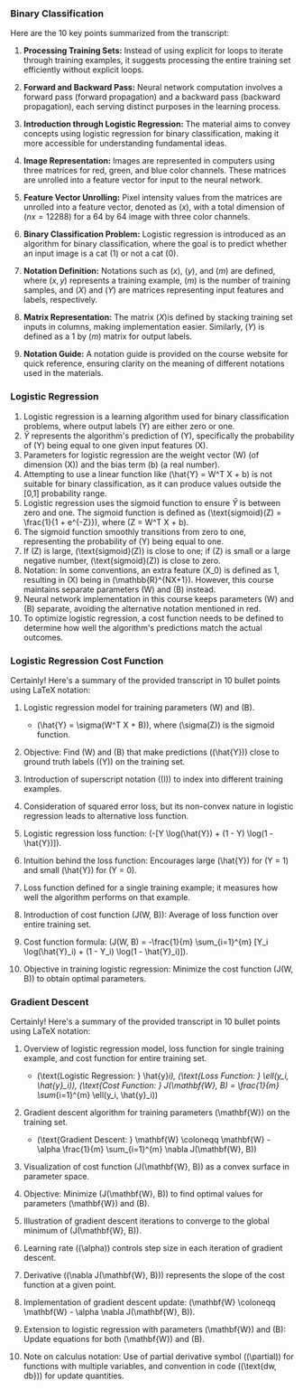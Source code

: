 ### Binary Classification

Here are the 10 key points summarized from the transcript:

1. **Processing Training Sets:** Instead of using explicit for loops to iterate through training examples, it suggests processing the entire training set efficiently without explicit loops.

2. **Forward and Backward Pass:** Neural network computation involves a forward pass (forward propagation) and a backward pass (backward propagation), each serving distinct purposes in the learning process.

3. **Introduction through Logistic Regression:** The material aims to convey concepts using logistic regression for binary classification, making it more accessible for understanding fundamental ideas.

4. **Image Representation:** Images are represented in computers using three matrices for red, green, and blue color channels. These matrices are unrolled into a feature vector for input to the neural network.

5. **Feature Vector Unrolling:** Pixel intensity values from the matrices are unrolled into a feature vector, denoted as $(x)$, with a total dimension of $(nx = 12288)$ for a $64$ by $64$ image with three color channels.

6. **Binary Classification Problem:** Logistic regression is introduced as an algorithm for binary classification, where the goal is to predict whether an input image is a cat $(1)$ or not a cat $(0)$.

7. **Notation Definition:** Notations such as $(x)$, $(y)$, and $(m)$ are defined, where $(x, y)$ represents a training example, $(m)$ is the number of training samples, and $(X)$ and $(Y)$ are matrices representing input features and labels, respectively.

8. **Matrix Representation:** The matrix ($X$)is defined by stacking training set inputs in columns, making implementation easier. Similarly, $(Y)$ is defined as a $1$ by $(m)$ matrix for output labels.

9. **Notation Guide:** A notation guide is provided on the course website for quick reference, ensuring clarity on the meaning of different notations used in the materials.

### Logistic Regression

1. Logistic regression is a learning algorithm used for binary classification problems, where output labels \(Y\) are either zero or one.
2. $\hat{Y}$ represents the algorithm's prediction of \(Y\), specifically the probability of \(Y\) being equal to one given input features \(X\).
3. Parameters for logistic regression are the weight vector \(W\) (of dimension \(X\)) and the bias term \(b\) (a real number).
4. Attempting to use a linear function like \(\hat{Y} = W^T X + b\) is not suitable for binary classification, as it can produce values outside the [0,1] probability range.
5. Logistic regression uses the sigmoid function to ensure $\hat{Y}$ is between zero and one. The sigmoid function is defined as \(\text{sigmoid}(Z) = \frac{1}{1 + e^{-Z}}\), where \(Z = W^T X + b\).
6. The sigmoid function smoothly transitions from zero to one, representing the probability of \(Y\) being equal to one.
7. If \(Z\) is large, \(\text{sigmoid}(Z)\) is close to one; if \(Z\) is small or a large negative number, \(\text{sigmoid}(Z)\) is close to zero.
8. Notation: In some conventions, an extra feature \(X_0\) is defined as 1, resulting in \(X\) being in \(\mathbb{R}^{NX+1}\). However, this course maintains separate parameters \(W\) and \(B\) instead.
9. Neural network implementation in this course keeps parameters \(W\) and \(B\) separate, avoiding the alternative notation mentioned in red.
10. To optimize logistic regression, a cost function needs to be defined to determine how well the algorithm's predictions match the actual outcomes.

### Logistic Regression Cost Function

Certainly! Here's a summary of the provided transcript in 10 bullet points using LaTeX notation:

1. Logistic regression model for training parameters \(W\) and \(B\).

   - \(\hat{Y} = \sigma(W^T X + B)\), where \(\sigma(Z)\) is the sigmoid function.

2. Objective: Find \(W\) and \(B\) that make predictions (\(\hat{Y}\)) close to ground truth labels (\(Y\)) on the training set.

3. Introduction of superscript notation \((I)\) to index into different training examples.

4. Consideration of squared error loss, but its non-convex nature in logistic regression leads to alternative loss function.

5. Logistic regression loss function: \(-[Y \log(\hat{Y}) + (1 - Y) \log(1 - \hat{Y})]\).

6. Intuition behind the loss function: Encourages large \(\hat{Y}\) for \(Y = 1\) and small \(\hat{Y}\) for \(Y = 0\).

7. Loss function defined for a single training example; it measures how well the algorithm performs on that example.

8. Introduction of cost function \(J(W, B)\): Average of loss function over entire training set.

9. Cost function formula: \(J(W, B) = -\frac{1}{m} \sum\_{i=1}^{m} [Y_i \log(\hat{Y}_i) + (1 - Y_i) \log(1 - \hat{Y}_i)]\).

10. Objective in training logistic regression: Minimize the cost function \(J(W, B)\) to obtain optimal parameters.

### Gradient Descent

Certainly! Here's a summary of the provided transcript in 10 bullet points using LaTeX notation:

1. Overview of logistic regression model, loss function for single training example, and cost function for entire training set.

   - \(\text{Logistic Regression: } \hat{y}_i\), \(\text{Loss Function: } \ell(y_i, \hat{y}\_i)\), \(\text{Cost Function: } J(\mathbf{W}, B) = \frac{1}{m} \sum_{i=1}^{m} \ell(y_i, \hat{y}\_i)\)

2. Gradient descent algorithm for training parameters \(\mathbf{W}\) on the training set.

   - \(\text{Gradient Descent: } \mathbf{W} \coloneqq \mathbf{W} - \alpha \frac{1}{m} \sum\_{i=1}^{m} \nabla J(\mathbf{W}, B)\)

3. Visualization of cost function \(J(\mathbf{W}, B)\) as a convex surface in parameter space.

4. Objective: Minimize \(J(\mathbf{W}, B)\) to find optimal values for parameters \(\mathbf{W}\) and \(B\).

5. Illustration of gradient descent iterations to converge to the global minimum of \(J(\mathbf{W}, B)\).

6. Learning rate (\(\alpha\)) controls step size in each iteration of gradient descent.

7. Derivative (\(\nabla J(\mathbf{W}, B)\)) represents the slope of the cost function at a given point.

8. Implementation of gradient descent update: \(\mathbf{W} \coloneqq \mathbf{W} - \alpha \nabla J(\mathbf{W}, B)\).

9. Extension to logistic regression with parameters \(\mathbf{W}\) and \(B\): Update equations for both \(\mathbf{W}\) and \(B\).

10. Note on calculus notation: Use of partial derivative symbol (\(\partial\)) for functions with multiple variables, and convention in code (\(\text{dw, db}\)) for update quantities.
